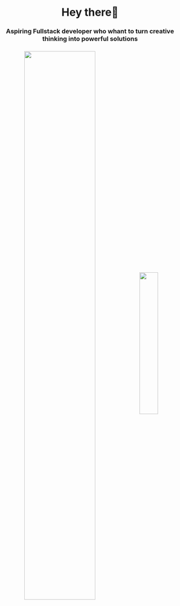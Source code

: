 <h1 align="center"><strong>Hey there🫡</strong></h1>
<h3 align="center">Aspiring Fullstack developer who whant to turn creative thinking into powerful solutions</h3>

<h3 align="center"><img width="61%" align="center" src = "https://github-readme-stats.vercel.app/api?username=carlos-dani-dev&show_icons=true&bg_color="#000000" />
<img width="31%" align="center" src = "https://github-readme-stats.vercel.app/api/top-langs/?username=carlos-dani-dev&layout=compact)](https://github.com/anuraghazra/github-readme-stats" /></h3>
